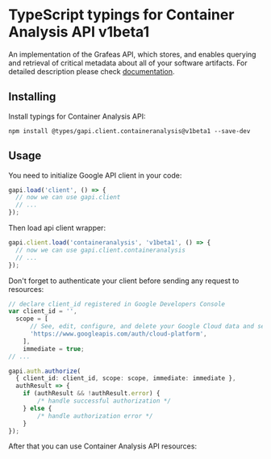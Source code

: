 # TypeScript typings for Container Analysis API v1beta1

An implementation of the Grafeas API, which stores, and enables querying and retrieval of critical metadata about all of your software artifacts.
For detailed description please check [documentation](https://cloud.google.com/container-analysis/api/reference/rest/).

## Installing

Install typings for Container Analysis API:

```
npm install @types/gapi.client.containeranalysis@v1beta1 --save-dev
```

## Usage

You need to initialize Google API client in your code:

```typescript
gapi.load('client', () => {
  // now we can use gapi.client
  // ...
});
```

Then load api client wrapper:

```typescript
gapi.client.load('containeranalysis', 'v1beta1', () => {
  // now we can use gapi.client.containeranalysis
  // ...
});
```

Don't forget to authenticate your client before sending any request to resources:

```typescript
// declare client_id registered in Google Developers Console
var client_id = '',
  scope = [ 
      // See, edit, configure, and delete your Google Cloud data and see the email address for your Google Account.
      'https://www.googleapis.com/auth/cloud-platform',
    ],
    immediate = true;
// ...

gapi.auth.authorize(
  { client_id: client_id, scope: scope, immediate: immediate },
  authResult => {
    if (authResult && !authResult.error) {
        /* handle successful authorization */
    } else {
        /* handle authorization error */
    }
});
```

After that you can use Container Analysis API resources:

```typescript
```
